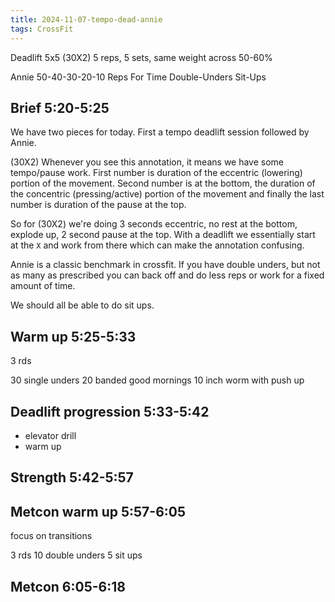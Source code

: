 ```yaml
---
title: 2024-11-07-tempo-dead-annie
tags: CrossFit
---
```



Deadlift
5x5 (30X2)
5 reps, 5 sets, same weight across
50-60%

Annie
50-40-30-20-10 Reps For Time
Double-Unders
Sit-Ups

## Brief 5:20-5:25

We have two pieces for today. First a tempo deadlift session followed by Annie. 

(30X2) 
Whenever you see this annotation, it means we have some tempo/pause work. First number is duration of the eccentric (lowering) portion of the movement. Second number is at the bottom, the duration of the concentric (pressing/active) portion of the movement and finally the last number is duration of the pause at the top. 

So for (30X2) we're doing 3 seconds eccentric, no rest at the bottom, explode up, 2 second pause at the top. With a deadlift we essentially start at the `X` and work from there which can make the annotation confusing.

Annie is a classic benchmark in crossfit. If you have double unders, but not as many as prescribed you can back off and do less reps or work for a fixed amount of time.

We should all be able to do sit ups.

## Warm up 5:25-5:33

3 rds

30 single unders
20 banded good mornings
10 inch worm with push up

## Deadlift progression 5:33-5:42

- elevator drill
- warm up
## Strength 5:42-5:57


## Metcon warm up 5:57-6:05

focus on transitions

3 rds 
10 double unders
5 sit ups

## Metcon 6:05-6:18